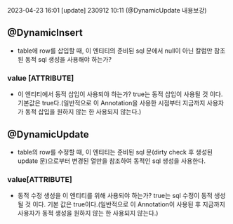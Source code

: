 2023-04-23 16:01
[update] 230912 10:11 (@DynamicUpdate 내용보강)
## @DynamicInsert
- table에 row를 삽입할 때, 이 엔티티의 준비된 sql 문에서 null이 아닌 칼럼만 참조된 동적 sql 생성을 사용해야 하는가?
### value [ATTRIBUTE]
- 이 엔티티에서 동적 삽입이 사용되야 하는가? true는 동적 삽입이 사용될 것 이다. 기본값은 true다.(일반적으로 이 Annotation을 사용한 시점부터 지금까지 사용자가 동적 삽입을 원하지 않는 한 사용되지 않는다.)

## @DynamicUpdate
- table의 row를 수정할 때, 이 엔티티는 준비된 sql 문(dirty check 후 생성된 update 문)으로부터 변경된 열만을 참조하여 동적인 sql 생성을 사용한다.
### value[ATTRIBUTE]
- 동적 수정 생성을 이 엔티티를 위해 사용되야 하는가? true는 sql 수정이 동적 생성될 것 이다. 기본 값은 true이다.(일반적으로 이 Annotation이 사용된 후 지금까지 사용자가 동적 생성을 원하지 않는 한 사용되지 않는다.)